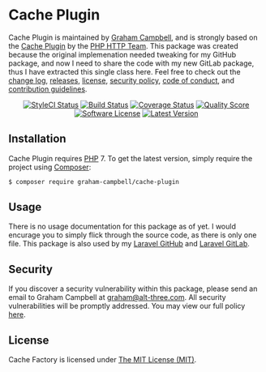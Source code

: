 Cache Plugin
============

Cache Plugin is maintained by [Graham Campbell](https://github.com/GrahamCampbell), and is strongly based on the [Cache Plugin](https://github.com/php-http/cache-plugin) by the [PHP HTTP Team](http://php-http.org/). This package was created because the original implemenation needed tweaking for my GitHub package, and now I need to share the code with my new GitLab package, thus I have extracted this single class here. Feel free to check out the [change log](CHANGELOG.md), [releases](https://github.com/GrahamCampbell/Cache-Plugin/releases), [license](LICENSE), [security policy](.github/SECURITY.md), [code of conduct](.github/CODE_OF_CONDUCT.md), and [contribution guidelines](.github/CONTRIBUTING.md).

<p align="center">
<a href="https://styleci.io/repos/125631490"><img src="https://styleci.io/repos/125631490/shield" alt="StyleCI Status"></img></a>
<a href="https://travis-ci.org/GrahamCampbell/Cache-Plugin"><img src="https://img.shields.io/travis/GrahamCampbell/Cache-Plugin/master.svg?style=flat-square" alt="Build Status"></img></a>
<a href="https://scrutinizer-ci.com/g/GrahamCampbell/Cache-Plugin/code-structure"><img src="https://img.shields.io/scrutinizer/coverage/g/GrahamCampbell/Cache-Plugin.svg?style=flat-square" alt="Coverage Status"></img></a>
<a href="https://scrutinizer-ci.com/g/GrahamCampbell/Cache-Plugin"><img src="https://img.shields.io/scrutinizer/g/GrahamCampbell/Cache-Plugin.svg?style=flat-square" alt="Quality Score"></img></a>
<a href="LICENSE"><img src="https://img.shields.io/badge/license-MIT-brightgreen.svg?style=flat-square" alt="Software License"></img></a>
<a href="https://github.com/GrahamCampbell/Cache-Plugin/releases"><img src="https://img.shields.io/github/release/GrahamCampbell/Cache-Plugin.svg?style=flat-square" alt="Latest Version"></img></a>
</p>


## Installation

Cache Plugin requires [PHP](https://php.net) 7. To get the latest version, simply require the project using [Composer](https://getcomposer.org):

```bash
$ composer require graham-campbell/cache-plugin
```


## Usage

There is no usage documentation for this package as of yet. I would encurage you to simply flick through the source code, as there is only one file. This package is also used by my [Laravel GitHub](https://github.com/GrahamCampbell/Laravel-GitHub) and [Laravel GitLab](https://github.com/GrahamCampbell/Laravel-GitLab).


## Security

If you discover a security vulnerability within this package, please send an email to Graham Campbell at graham@alt-three.com. All security vulnerabilities will be promptly addressed. You may view our full policy [here](.github/SECURITY.md).


## License

Cache Factory is licensed under [The MIT License (MIT)](LICENSE).
